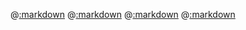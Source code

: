 @[:markdown](classes/hash/template.md)
@[:markdown](classes/struct/template.md)
@[:markdown](classes/string/template.md)
@[:markdown](classes/symbol/template.md)
